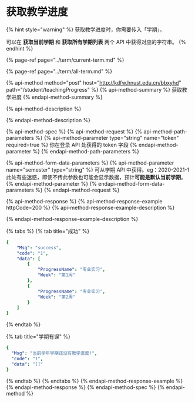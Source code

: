 # 获取教学进度

{% hint style="warning" %}
获取教学进度时，你需要传入「学期」。

可以在 **获取当前学期** 和 **获取所有学期列表** 两个 API 中获得对应的字符串。
{% endhint %}

{% page-ref page="../term/current-term.md" %}

{% page-ref page="../term/all-term.md" %}

{% api-method method="post" host="http://kdfw.hnust.edu.cn/bbxyhd" path="/student/teachingProgress" %}
{% api-method-summary %}
获取教学进度
{% endapi-method-summary %}

{% api-method-description %}

{% endapi-method-description %}

{% api-method-spec %}
{% api-method-request %}
{% api-method-path-parameters %}
{% api-method-parameter type="string" name="token" required=true %}
你在登录 API 处获得的 token 字段
{% endapi-method-parameter %}
{% endapi-method-path-parameters %}

{% api-method-form-data-parameters %}
{% api-method-parameter name="semester" type="string" %}
可从学期 API 中获得。eg：2020-2021-1  
此处有些迷惑，即使不传此参数也可能会显示数据，预计**可能是默认当前学期**。
{% endapi-method-parameter %}
{% endapi-method-form-data-parameters %}
{% endapi-method-request %}

{% api-method-response %}
{% api-method-response-example httpCode=200 %}
{% api-method-response-example-description %}

{% endapi-method-response-example-description %}

{% tabs %}
{% tab title="成功" %}
```yaml
{
    "Msg": "success",
    "code": "1",
    "data": [
        {
            "ProgressName": "专业实习",
            "Week": "第1周"
        },
        {
            "ProgressName": "专业实习",
            "Week": "第2周"
        }
    ]
}
```
{% endtab %}

{% tab title="学期有误" %}
```yaml
{
  "Msg": "当前学年学期还没有教学进度!",
  "code": "1",
  "data": "[]"
}
```
{% endtab %}
{% endtabs %}
{% endapi-method-response-example %}
{% endapi-method-response %}
{% endapi-method-spec %}
{% endapi-method %}



